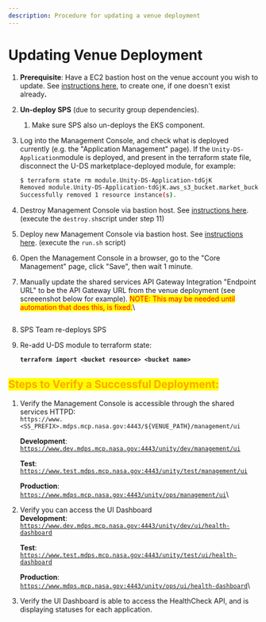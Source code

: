 ```yaml
---
description: Procedure for updating a venue deployment
---
```


# Updating Venue Deployment

1. **Prerequisite**:  Have a EC2 bastion host on the venue account you wish to update.  See [instructions here](https://unity-sds.gitbook.io/docs/developer-docs/common-services/docs/users-guide/deployment/deployment-concepts-and-infrastructure/detailed-breakdown-of-project-onboarding-steps), to create one, if one doesn't exist alread&#x79;**.**
2. **Un-deploy SPS** (due to security group dependencies).
   1. Make sure SPS also un-deploys the EKS component.
3.  Log into the Management Console, and check what is deployed currently (e.g. the "Application Management" page).  If the `Unity-DS-Application`module is deployed, and present in the terraform state file, disconnect the U-DS marketplace-deployed module, for example:

    ```sh
    $ terraform state rm module.Unity-DS-Application-tdGjK
    Removed module.Unity-DS-Application-tdGjK.aws_s3_bucket.market_bucket
    Successfully removed 1 resource instance(s).
    ```
4. Destroy Management Console via bastion host.  See [instructions here](https://unity-sds.gitbook.io/docs/developer-docs/common-services/docs/users-guide/deployment/deployment-concepts-and-infrastructure/detailed-breakdown-of-project-onboarding-steps). (execute the `destroy.sh`script under step 11)
5. Deploy new Management Console via bastion host.   See [instructions here](https://unity-sds.gitbook.io/docs/developer-docs/common-services/docs/users-guide/deployment/deployment-concepts-and-infrastructure/detailed-breakdown-of-project-onboarding-steps). (execute the `run.sh` script)
6. Open the Management Console in a browser, go to the "Core Management" page, click "Save", then wait 1 minute.
7.  Manually update the shared services API Gateway Integration "Endpoint URL" to be the API Gateway URL from the venue deployment (see screeenshot below for example). <mark style="color:red;">NOTE: This may be needed until automation that does this, is fixed.</mark>\


    <figure><img src="../../../../.gitbook/assets/Screenshot 2025-01-14 at 6.57.56 PM.png" alt=""><figcaption></figcaption></figure>
8. SPS Team re-deploys SPS
9.  Re-add U-DS module to terraform state:

    <pre class="language-sh"><code class="lang-sh"><strong>terraform import &#x3C;bucket resource> &#x3C;bucket name>
    </strong></code></pre>



## <mark style="color:orange;">Steps to Verify a Successful Deployment:</mark>

1.  Verify the  Management Console is accessible through the shared services HTTPD:\
    `https://www.<SS_PREFIX>.mdps.mcp.nasa.gov:4443/${VENUE_PATH}/management/ui`

    **Development**: [`https://www.dev.mdps.mcp.nasa.gov:4443/unity/dev/management/ui`](https://www.dev.mdps.mcp.nasa.gov:4443/unity/dev/management/ui)&#x20;

    **Test**: [`https://www.test.mdps.mcp.nasa.gov:4443/unity/test/management/ui`](https://www.test.mdps.mcp.nasa.gov:4443/unity/test/management/ui)

    **Production**: [`https://www.mdps.mcp.nasa.gov:4443/unity/ops/management/ui`](https://www.mdps.mcp.nasa.gov:4443/unity/ops/management/ui)\

2.  Verify you can access the UI Dashboard\
    **Development**: \
    [`https://www.dev.mdps.mcp.nasa.gov:4443/unity/dev/ui/health-dashboard`](https://www.dev.mdps.mcp.nasa.gov:4443/unity/dev/ui/health-dashboard)&#x20;

    **Test**: \
    [`https://www.test.mdps.mcp.nasa.gov:4443/unity/test/ui/health-dashboard`](https://www.test.mdps.mcp.nasa.gov:4443/unity/test/ui/health-dashboard)

    **Production**: \
    [`https://www.mdps.mcp.nasa.gov:4443/unity/ops/ui/health-dashboard`](https://www.mdps.mcp.nasa.gov:4443/unity/ops/ui/health-dashboard)\

3. Verify the UI Dashboard is able to access the HealthCheck API, and is displaying statuses for each application.



